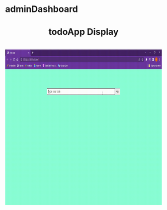 # adminDashboard
<h1 align="center"> todoApp Display <h1/>
<p> <img align="center" src="https://github.com/Hakan-indp/todoApp/blob/main/todoApp.gif" width="800" height="500"/> <p/>
